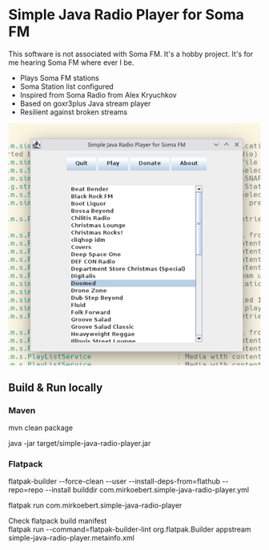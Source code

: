# Simple Java Radio Player for Soma FM

This software is not associated with Soma FM.
It's a hobby project. It's for me hearing Soma FM where ever I be.

- Plays Soma FM stations
- Soma Station list configured
- Inspired from Soma Radio from Alex Kryuchkov
- Based on goxr3plus Java stream player
- Resilient against broken streams

![](Screenshot_20241119_221244.png "Screenshot")

## Build & Run locally

### Maven

mvn clean package

java -jar target/simple-java-radio-player.jar

### Flatpack

flatpak-builder --force-clean --user --install-deps-from=flathub --repo=repo --install builddir
com.mirkoebert.simple-java-radio-player.yml

flatpak run com.mirkoebert.simple-java-radio-player

Check flatpack build manifest   
flatpak run --command=flatpak-builder-lint org.flatpak.Builder appstream simple-java-radio-player.metainfo.xml

